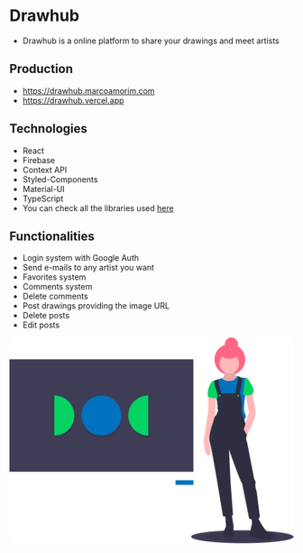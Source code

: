 # Drawhub

- Drawhub is a online platform to share your drawings and meet artists

## Production

- https://drawhub.marcoamorim.com
- https://drawhub.vercel.app

## Technologies

- React
- Firebase
- Context API
- Styled-Components
- Material-UI
- TypeScript
- You can check all the libraries used [here](https://github.com/marco-amorim/drawhub/network/dependencies)

## Functionalities

- Login system with Google Auth
- Send e-mails to any artist you want
- Favorites system
- Comments system
- Delete comments
- Post drawings providing the image URL
- Delete posts
- Edit posts

<div style="text-align:center;">
  <img src="https://raw.githubusercontent.com/marco-amorim/drawhub/master/src/assets/images/landing.svg">
</div>

